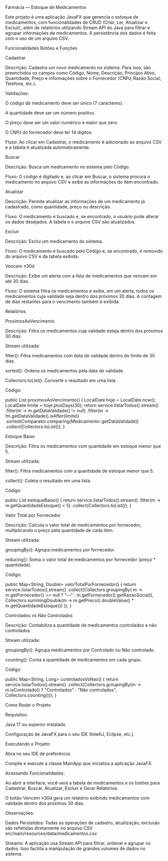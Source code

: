 Farmácia — Estoque de Medicamentos

Este projeto é uma aplicação JavaFX que gerencia o estoque de medicamentos, com funcionalidades de CRUD (Criar, Ler, Atualizar e Excluir), além de relatórios utilizando Stream API do Java para filtrar e agrupar informações de medicamentos. A persistência dos dados é feita com o uso de um arquivo CSV.

Funcionalidades
Botões e Funções

Cadastrar

Descrição: Cadastra um novo medicamento no sistema. Para isso, são preenchidos os campos como Código, Nome, Descrição, Princípio Ativo, Quantidade, Preço e informações sobre o Fornecedor (CNPJ, Razão Social, Telefone, etc.).

Validações:

O código do medicamento deve ser único (7 caracteres).

A quantidade deve ser um número positivo.

O preço deve ser um valor numérico e maior que zero.

O CNPJ do fornecedor deve ter 14 dígitos.

Fluxo: Ao clicar em Cadastrar, o medicamento é adicionado ao arquivo CSV e a tabela é atualizada automaticamente.

Buscar

Descrição: Busca um medicamento no sistema pelo Código.

Fluxo: O código é digitado e, ao clicar em Buscar, o sistema procura o medicamento no arquivo CSV e exibe as informações do item encontrado.

Atualizar

Descrição: Permite atualizar as informações de um medicamento já cadastrado, como quantidade, preço ou descrição.

Fluxo: O medicamento é buscado e, se encontrado, o usuário pode alterar os dados desejados. A tabela e o arquivo CSV são atualizados.

Excluir

Descrição: Exclui um medicamento do sistema.

Fluxo: O medicamento é buscado pelo Código e, se encontrado, é removido do arquivo CSV e da tabela exibida.

Vencem ≤30d

Descrição: Exibe um alerta com a lista de medicamentos que vencem em até 30 dias.

Fluxo: O sistema filtra os medicamentos e exibe, em um alerta, todos os medicamentos cuja validade seja dentro dos próximos 30 dias. A contagem de dias restantes para o vencimento também é exibida.

Relatórios

ProximosAoVencimento

Descrição: Filtra os medicamentos cuja validade esteja dentro dos próximos 30 dias.

Stream utilizada:

filter(): Filtra medicamentos com data de validade dentro do limite de 30 dias.

sorted(): Ordena os medicamentos pela data de validade.

Collectors.toList(): Converte o resultado em uma lista.

Código:

public List<Medicamento> proximosAoVencimento() {
LocalDate hoje = LocalDate.now();
LocalDate limite = hoje.plusDays(30);
return service.listarTodos().stream()
.filter(m -> m.getDataValidade() != null)
.filter(m -> !m.getDataValidade().isAfter(limite))
.sorted(Comparator.comparing(Medicamento::getDataValidade))
.collect(Collectors.toList());
}


Estoque Baixo

Descrição: Filtra os medicamentos com quantidade em estoque menor que 5.

Stream utilizada:

filter(): Filtra medicamentos com a quantidade de estoque menor que 5.

collect(): Coleta o resultado em uma lista.

Código:

public List<Medicamento> estoqueBaixo() {
return service.listarTodos().stream()
.filter(m -> m.getQuantidadeEstoque() < 5)
.collect(Collectors.toList());
}


Valor Total por Fornecedor

Descrição: Calcula o valor total de medicamentos por fornecedor, multiplicando o preço pela quantidade de cada item.

Stream utilizada:

groupingBy(): Agrupa medicamentos por fornecedor.

reducing(): Soma o valor total de medicamentos por fornecedor (preço * quantidade).

Código:

public Map<String, Double> valorTotalPorFornecedor() {
return service.listarTodos().stream()
.collect(Collectors.groupingBy(
m -> m.getFornecedor() == null ? "—" : m.getFornecedor().getRazaoSocial(),
Collectors.summingDouble(m -> m.getPreco().doubleValue() * m.getQuantidadeEstoque())
));
}


Controlados vs Não Controlados

Descrição: Contabiliza a quantidade de medicamentos controlados e não controlados.

Stream utilizada:

groupingBy(): Agrupa medicamentos por Controlado ou Não controlado.

counting(): Conta a quantidade de medicamentos em cada grupo.

Código:

public Map<String, Long> controladosVsNao() {
return service.listarTodos().stream()
.collect(Collectors.groupingBy(m -> m.isControlado() ? "Controlados" : "Não controlados",
Collectors.counting()));
}

Como Rodar o Projeto

Requisitos:

Java 17 ou superior instalado.

Configuração de JavaFX para o seu IDE (IntelliJ, Eclipse, etc.).

Executando o Projeto:

Abra no seu IDE de preferência.

Compile e execute a classe MainApp que inicializa a aplicação JavaFX.

Acessando Funcionalidades:

Ao abrir a interface, você verá a tabela de medicamentos e os botões para Cadastrar, Buscar, Atualizar, Excluir e Gerar Relatórios.

O botão Vencem ≤30d gera um relatório exibindo medicamentos com validade dentro dos próximos 30 dias.

Observações:

Dados Persistidos: Todas as operações de cadastro, atualização, exclusão são refletidas diretamente no arquivo CSV src/main/resources/data/medicamentos.csv.

Streams: A aplicação usa Stream API para filtrar, ordenar e agrupar os dados. Isso facilita a manipulação de grandes volumes de dados no sistema.